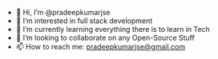 - 👋 Hi, I’m @pradeepkumarjse
- 👀 I’m interested in full stack development
- 🌱 I’m currently learning everything there is to learn in Tech
- 💞️ I’m looking to collaborate on any Open-Source Stuff
- 📫 How to reach me: pradeepkumarjse@gmail.com
